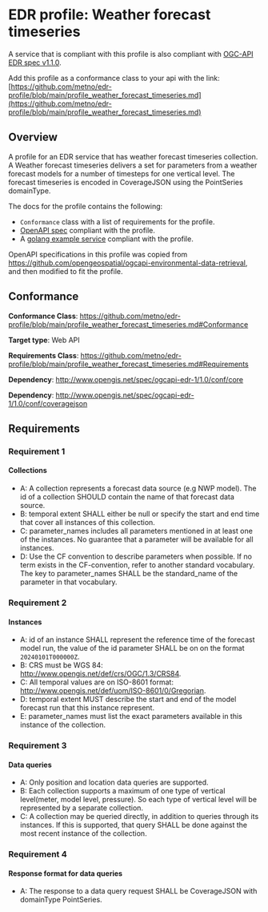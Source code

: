 # EDR profile: Weather forecast timeseries

A service that is compliant with this profile is also compliant with [OGC-API EDR spec v1.1.0](https://docs.ogc.org/is/19-086r6/19-086r6.html).

Add this profile as a conformance class to your api with the link: [https://github.com/metno/edr-profile/blob/main/profile_weather_forecast_timeseries.md](https://github.com/metno/edr-profile/blob/main/profile_weather_forecast_timeseries.md)

## Overview

A profile for an EDR service that has weather forecast timeseries collection. A Weather forecast timeseries delivers a set for parameters from a weather forecast models for a number of timesteps for one vertical level. The forecast timeseries is encoded in CoverageJSON using the PointSeries domainType.

The docs for the profile contains the following:

- `Conformance` class with a list of requirements for the profile.
- [OpenAPI spec](openapi/forecast-ts.yaml) compliant with the profile.
- A [golang example service](go-example-service/README.md) compliant with the profile.

OpenAPI specifications in this profile was copied from https://github.com/opengeospatial/ogcapi-environmental-data-retrieval, and then modified to fit the profile.

## Conformance

**Conformance Class**: https://github.com/metno/edr-profile/blob/main/profile_weather_forecast_timeseries.md#Conformance 

**Target type**: Web API

**Requirements Class**: https://github.com/metno/edr-profile/blob/main/profile_weather_forecast_timeseries.md#Requirements

**Dependency**: http://www.opengis.net/spec/ogcapi-edr-1/1.0/conf/core

**Dependency**: http://www.opengis.net/spec/ogcapi-edr-1/1.0/conf/coveragejson

## Requirements

### Requirement 1

#### Collections

- A: A collection represents a forecast data source (e.g NWP model). The id of a collection SHOULD contain the name of that forecast data source.
- B: temporal extent SHALL either be null or specify the start and end time that cover all instances of this collection.
- C: parameter_names includes all parameters mentioned in at least one of the instances. No guarantee that a parameter will be available for all instances.
- D: Use the CF convention to describe parameters when possible. If no term exists in the CF-convention, refer to another standard vocabulary. The key to parameter_names SHALL be the standard_name of the parameter in that vocabulary.

### Requirement 2

#### Instances

- A: id of an instance SHALL represent the reference time of the forecast model run, the value of the id parameter SHALL be on on the format `20240101T000000Z`.
- B: CRS must be WGS 84: http://www.opengis.net/def/crs/OGC/1.3/CRS84.
- C: All temporal values are on ISO-8601 format: http://www.opengis.net/def/uom/ISO-8601/0/Gregorian.
- D: temporal extent MUST describe the start and end of the model forecast run that this instance represent.
- E: parameter_names must list the exact parameters available in this instance of the collection.

### Requirement 3

#### Data queries

- A: Only position and location data queries are supported.
- B: Each collection supports a maximum of one type of vertical level(meter, model level, pressure). So  each type of vertical level will be represented by a separate collection.
- C: A collection may be queried directly, in addition to queries through its instances. If this is supported, that query SHALL be done against the most recent instance of the collection.

### Requirement 4

#### Response format for data queries

- A: The response to a data query request SHALL be CoverageJSON with domainType PointSeries.
